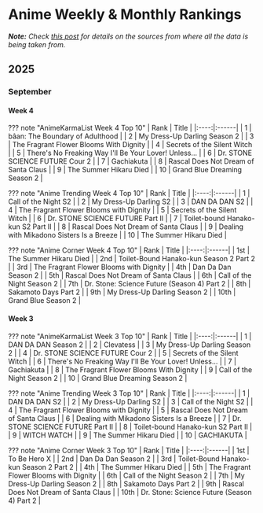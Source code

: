 # Anime Weekly & Monthly Rankings

***Note:** Check [this post](../../posts/2025/20250918-weekly-monthly-ranking-post.md) for details on the sources from where all the data is being taken from.*

## 2025

### September

#### Week 4

<!--8<-- [start:animekarmalist-2509w4] -->

??? note "AnimeKarmaList Week 4 Top 10"
    | Rank | Title |
    |:----:|:------|
    | 1 | bâan: The Boundary of Adulthood |
    | 2 | My Dress-Up Darling Season 2 |
    | 3 | The Fragrant Flower Blooms With Dignity |
    | 4 | Secrets of the Silent Witch |
    | 5 | There's No Freaking Way I'll Be Your Lover! Unless... |
    | 6 | Dr. STONE SCIENCE FUTURE Cour 2 |
    | 7 | Gachiakuta |
    | 8 | Rascal Does Not Dream of Santa Claus |
    | 9 | The Summer Hikaru Died |
    | 10 | Grand Blue Dreaming Season 2 |
<!--8<-- [end:animekarmalist-2509w4] -->

<!--8<-- [start:animetrending-2509w4] -->
??? note "Anime Trending Week 4 Top 10"
    | Rank | Title |
    |:----:|:------|
    | 1 | Call of the Night S2 |
    | 2 | My Dress-Up Darling S2 |
    | 3 | DAN DA DAN S2 |
    | 4 | The Fragrant Flower Blooms with Dignity |
    | 5 | Secrets of the Silent Witch |
    | 6 | Dr. STONE SCIENCE FUTURE Part II |
    | 7 | Toilet-bound Hanako-kun S2 Part II |
    | 8 | Rascal Does Not Dream of Santa Claus |
    | 9 | Dealing with Mikadono Sisters Is a Breeze |
    | 10 | The Summer Hikaru Died |
<!--8<-- [end:animetrending-2509w4] -->

<!--8<-- [start:animecorner-2509w4] -->
??? note "Anime Corner Week 4 Top 10"
    | Rank | Title |
    |:----:|:------|
    | 1st | The Summer Hikaru Died |
    | 2nd | Toilet-Bound Hanako-kun Season 2 Part 2 |
    | 3rd | The Fragrant Flower Blooms with Dignity |
    | 4th | Dan Da Dan Season 2 |
    | 5th | Rascal Does Not Dream of Santa Claus |
    | 6th | Call of the Night Season 2 |
    | 7th | Dr. Stone: Science Future (Season 4) Part 2 |
    | 8th | Sakamoto Days Part 2 |
    | 9th | My Dress-Up Darling Season 2 |
    | 10th | Grand Blue Season 2 |
<!--8<-- [end:animecorner-2509w4] -->


#### Week 3

<!--8<-- [start:animekarmalist-2509w3] -->
??? note "AnimeKarmaList Week 3 Top 10"
    | Rank | Title |
    |:----:|:------|
    | 1 | DAN DA DAN Season 2 |
    | 2 | Clevatess |
    | 3 | My Dress-Up Darling Season 2 |
    | 4 | Dr. STONE SCIENCE FUTURE Cour 2 |
    | 5 | Secrets of the Silent Witch |
    | 6 | There's No Freaking Way I'll Be Your Lover! Unless... |
    | 7 | Gachiakuta |
    | 8 | The Fragrant Flower Blooms With Dignity |
    | 9 | Call of the Night Season 2 |
    | 10 | Grand Blue Dreaming Season 2 |
<!--8<-- [end:animekarmalist-2509w3] -->

<!--8<-- [start:animetrending-2509w3] -->
??? note "Anime Trending Week 3 Top 10"
    | Rank | Title |
    |:----:|:------|
    | 1 | DAN DA DAN S2 |
    | 2 | My Dress-Up Darling S2 |
    | 3 | Call of the Night S2 |
    | 4 | The Fragrant Flower Blooms with Dignity |
    | 5 | Rascal Does Not Dream of Santa Claus |
    | 6 | Dealing with Mikadono Sisters Is a Breeze |
    | 7 | Dr. STONE SCIENCE FUTURE Part II |
    | 8 | Toilet-bound Hanako-kun S2 Part II |
    | 9 | WITCH WATCH |
    | 9 | The Summer Hikaru Died |
    | 10 | GACHIAKUTA |
<!--8<-- [end:animetrending-2509w3] -->

<!--8<-- [start:animecorner-2509w3] -->
??? note "Anime Corner Week 3 Top 10"
    | Rank | Title |
    |:----:|:------|
    | 1st | To Be Hero X |
    | 2nd | Dan Da Dan Season 2 |
    | 3rd | Toilet-Bound Hanako-kun Season 2 Part 2 |
    | 4th | The Summer Hikaru Died |
    | 5th | The Fragrant Flower Blooms with Dignity |
    | 6th | Call of the Night Season 2 |
    | 7th | My Dress-Up Darling Season 2 |
    | 8th | Sakamoto Days Part 2 |
    | 9th | Rascal Does Not Dream of Santa Claus |
    | 10th | Dr. Stone: Science Future (Season 4) Part 2 |
<!--8<-- [end:animecorner-2509w3] -->
